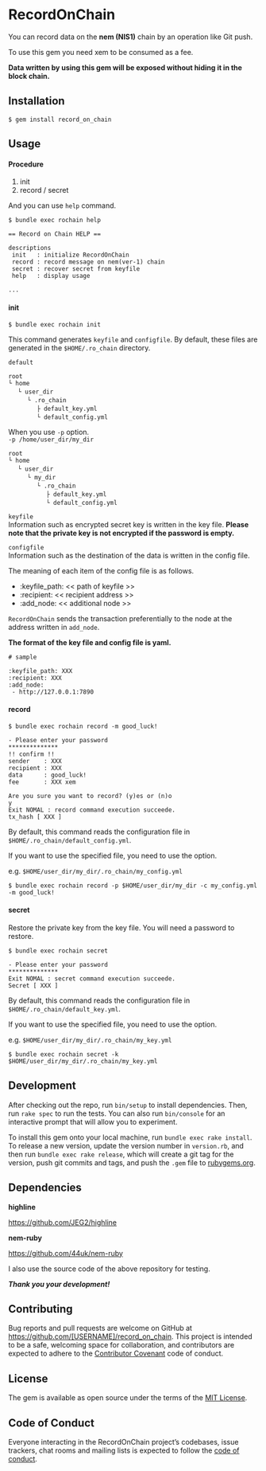 # RecordOnChain

You can record data on the **nem (NIS1)** chain by an operation like Git push.

To use this gem you need xem to be consumed as a fee.

**Data written by using this gem will be exposed without hiding it in the block chain.**

## Installation

    $ gem install record_on_chain

## Usage

#### Procedure

1. init
2. record / secret

And you can use `help` command.

```
$ bundle exec rochain help

== Record on Chain HELP ==

descriptions
 init   : initialize RecordOnChain
 record : record message on nem(ver-1) chain
 secret : recover secret from keyfile
 help   : display usage

...
```

#### init

```
$ bundle exec rochain init
```

This command generates `keyfile` and `configfile`. By default, these files are generated in the `$HOME/.ro_chain` directory.

`default`
```
root
└ home
　 └ user_dir
　 　 └ .ro_chain
　 　 　 ├ default_key.yml
　 　 　 └ default_config.yml
```

When you use `-p` option.  
`-p /home/user_dir/my_dir`

```
root
└ home
　 └ user_dir
　 　 └ my_dir
　 　 　 └ .ro_chain
　 　 　 　 ├ default_key.yml
　 　 　 　 └ default_config.yml
```

`keyfile`  
Information such as encrypted secret key is written in the key file. **Please note that the private key is not encrypted if the password is empty.**

`configfile`  
Information such as the destination of the data is written in the config file.

The meaning of each item of the config file is as follows.

- :keyfile_path: << path of keyfile >>
- :recipient: << recipient address >>
- :add_node: << additional node >>

`RecordOnChain` sends the transaction preferentially to the node at the address written in `add_node`.

**The format of the key file and config file is yaml.**

```
# sample

:keyfile_path: XXX
:recipient: XXX
:add_node:
 - http://127.0.0.1:7890
```

#### record

```
$ bundle exec rochain record -m good_luck!

- Please enter your password
**************
!! confirm !!
sender    : XXX
recipient : XXX
data      : good_luck!
fee       : XXX xem

Are you sure you want to record? (y)es or (n)o
y
Exit NOMAL : record command execution succeede.
tx_hash [ XXX ]
```

By default, this command reads the configuration file in `$HOME/.ro_chain/default_config.yml`.

If you want to use the specified file, you need to use the option.

e.g. `$HOME/user_dir/my_dir/.ro_chain/my_config.yml`
```
$ bundle exec rochain record -p $HOME/user_dir/my_dir -c my_config.yml -m good_luck!
```

#### secret

Restore the private key from the key file. You will need a password to restore.

```
$ bundle exec rochain secret

- Please enter your password
**************
Exit NOMAL : secret command execution succeede.
Secret [ XXX ]
```

By default, this command reads the configuration file in `$HOME/.ro_chain/default_key.yml`.

If you want to use the specified file, you need to use the option.

e.g. `$HOME/user_dir/my_dir/.ro_chain/my_key.yml`
```
$ bundle exec rochain secret -k $HOME/user_dir/my_dir/.ro_chain/my_key.yml
```

## Development

After checking out the repo, run `bin/setup` to install dependencies. Then, run `rake spec` to run the tests. You can also run `bin/console` for an interactive prompt that will allow you to experiment.

To install this gem onto your local machine, run `bundle exec rake install`. To release a new version, update the version number in `version.rb`, and then run `bundle exec rake release`, which will create a git tag for the version, push git commits and tags, and push the `.gem` file to [rubygems.org](https://rubygems.org).

## Dependencies

**highline**

https://github.com/JEG2/highline

**nem-ruby**

https://github.com/44uk/nem-ruby

I also use the source code of the above repository for testing.

___Thank you your development!___

## Contributing

Bug reports and pull requests are welcome on GitHub at https://github.com/[USERNAME]/record_on_chain. This project is intended to be a safe, welcoming space for collaboration, and contributors are expected to adhere to the [Contributor Covenant](http://contributor-covenant.org) code of conduct.

## License

The gem is available as open source under the terms of the [MIT License](https://opensource.org/licenses/MIT).

## Code of Conduct

Everyone interacting in the RecordOnChain project’s codebases, issue trackers, chat rooms and mailing lists is expected to follow the [code of conduct](https://github.com/[USERNAME]/record_on_chain/blob/master/CODE_OF_CONDUCT.md).
